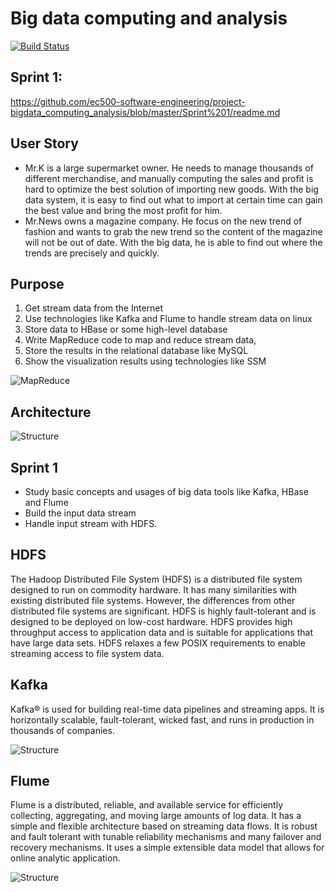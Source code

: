 # Big data computing and analysis

[![Build Status](https://travis-ci.com/ec500-software-engineering/project-17-bigdata_computing_analysis.svg?branch=master)](https://travis-ci.com/ec500-software-engineering/project-17-bigdata_computing_analysis)

## Sprint 1:

https://github.com/ec500-software-engineering/project-bigdata_computing_analysis/blob/master/Sprint%201/readme.md

## User Story

- Mr.K is a large supermarket owner. He needs to manage thousands of different merchandise, and manually computing the sales and profit is hard to optimize the best solution of importing new goods. With the big data system, it is easy to find out what to import at certain time can gain the best value and bring the most profit for him.
- Mr.News owns a magazine company. He focus on the new trend of fashion and wants to grab the new trend so the content of the magazine will not be out of date. With the big data, he is able to find out where the trends are precisely and quickly.

## Purpose

1. Get stream data from the Internet
2. Use technologies like Kafka and Flume to handle stream data on linux
3. Store data to HBase or some high-level database
4. Write MapReduce code to map and reduce stream data, 
5. Store the results in the relational database like MySQL
6. Show the visualization results using technologies like SSM

![MapReduce](https://github.com/ec500-software-engineering/project-bigdata_computing_analysis/blob/master/documentation/readme/map_reduce_eg.png)

## Architecture

![Structure](https://github.com/ec500-software-engineering/project-bigdata_computing_analysis/blob/master/documentation/readme/structure.png)


## Sprint 1

- Study basic concepts and usages of big data tools like Kafka, HBase and Flume 
- Build the input data stream 
- Handle input stream with HDFS.

## HDFS

The Hadoop Distributed File System (HDFS) is a distributed file system designed to run on commodity hardware. It has many similarities with existing distributed file systems. However, the differences from other distributed file systems are significant. HDFS is highly fault-tolerant and is designed to be deployed on low-cost hardware. HDFS provides high throughput access to application data and is suitable for applications that have large data sets. HDFS relaxes a few POSIX requirements to enable streaming access to file system data. 

## Kafka

Kafka® is used for building real-time data pipelines and streaming apps. It is horizontally scalable, fault-tolerant, wicked fast, and runs in production in thousands of companies.

![Structure](https://github.com/ec500-software-engineering/project-bigdata_computing_analysis/blob/master/documentation/readme/kafka-apis.png)

## Flume

Flume is a distributed, reliable, and available service for efficiently collecting, aggregating, and moving large amounts of log data. It has a simple and flexible architecture based on streaming data flows. It is robust and fault tolerant with tunable reliability mechanisms and many failover and recovery mechanisms. It uses a simple extensible data model that allows for online analytic application.

![Structure](https://github.com/ec500-software-engineering/project-bigdata_computing_analysis/blob/master/documentation/readme/flume.png)
